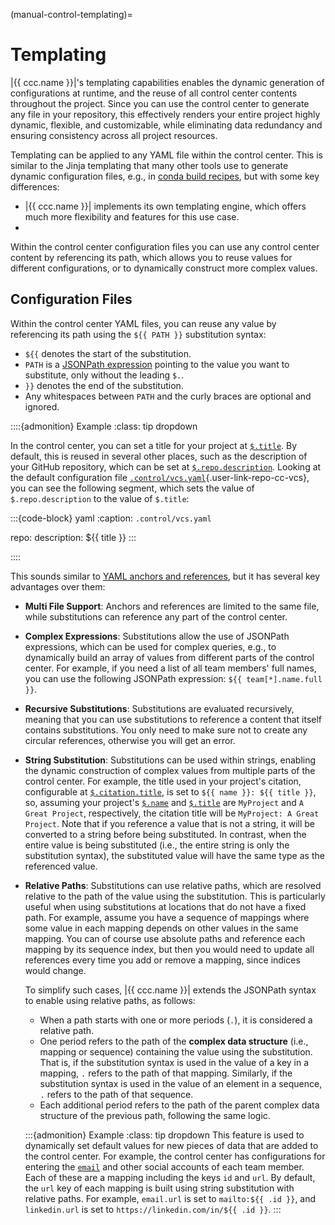(manual-control-templating)=
# Templating

|{{ ccc.name }}|'s templating capabilities enables the
dynamic generation of configurations at runtime,
and the reuse of all control center contents throughout the project.
Since you can use the control center to generate any file in your repository,
this effectively renders your entire project highly dynamic, flexible, and customizable,
while eliminating data redundancy and ensuring consistency across all project resources.

Templating can be applied to any YAML file within the control center.
This is similar to the Jinja templating that many other tools use
to generate dynamic configuration files,
e.g., in [conda build recipes](https://docs.conda.io/projects/conda-build/en/latest/resources/define-metadata.html#templating-with-jinja),
but with some key differences:

- |{{ ccc.name }}| implements its own templating engine,
  which offers much more flexibility and features for this use case.
- 

Within the control center configuration files
you can use any control center content by referencing its path,
which allows you to reuse values for different configurations,
or to dynamically construct more complex values.


## Configuration Files

Within the control center YAML files,
you can reuse any value by referencing its path using the `${‎{ PATH }}` substitution syntax:
- `${‎{` denotes the start of the substitution.
- `PATH` is a [JSONPath expression](manual-control-configpaths)
  pointing to the value you want to substitute,
  only without the leading `$.`.
- `}}` denotes the end of the substitution.
- Any whitespaces between `PATH` and the curly braces are optional and ignored.


::::{admonition} Example
:class: tip dropdown

In the control center, you can set a title for your project at [`$.title`](#ccc-title).
By default, this is reused in several other places,
such as the description of your GitHub repository,
which can be set at [`$.repo.description`](#ccc-repo-description).
Looking at the default configuration file [`.control/vcs.yaml`](){.user-link-repo-cc-vcs},
you can see the following segment,
which sets the value of `$.repo.description` to the value of `$.title`:

:::{code-block} yaml
:caption: `.control/vcs.yaml`

repo:
  description: ${‎{ title }}
:::

::::

This sounds similar to [YAML anchors and references](#yaml-intro),
but it has several key advantages over them:

- **Multi File Support**:
  Anchors and references are limited to the same file,
  while substitutions can reference any part of the control center.
- **Complex Expressions**:
  Substitutions allow the use of JSONPath expressions,
  which can be used for complex queries,
  e.g., to dynamically build an array of values from different parts of the control center.
  For example, if you need a list of all team members' full names,
  you can use the following JSONPath expression: `${‎{ team[*].name.full }}`.
- **Recursive Substitutions**:
  Substitutions are evaluated recursively,
  meaning that you can use substitutions to reference a content that itself contains substitutions.
  You only need to make sure not to create any circular references,
  otherwise you will get an error.
- **String Substitution**:
  Substitutions can be used within strings,
  enabling the dynamic construction of complex values from multiple parts of the control center.
  For example, the title used in your project's citation,
  configurable at [`$.citation.title`](#ccc-citation-title),
  is set to `${‎{ name }}: ${‎{ title }}`,
  so, assuming your project's [`$.name`](#ccc-name) and [`$.title`](#ccc-title)
  are `MyProject` and `A Great Project`, respectively,
  the citation title will be `MyProject: A Great Project`.
  Note that if you reference a value that is not a string,
  it will be converted to a string before being substituted.
  In contrast, when the entire value is being substituted
  (i.e., the entire string is only the substitution syntax),
  the substituted value will have the same type as the referenced value.
- **Relative Paths**:
  Substitutions can use relative paths,
  which are resolved relative to the path of the value using the substitution.
  This is particularly useful when using substitutions at locations
  that do not have a fixed path. For example, assume you have a sequence of mappings
  where some value in each mapping depends on other values in the same mapping.
  You can of course use absolute paths and reference each mapping by its sequence index,
  but then you would need to update all references every time you add or remove a mapping,
  since indices would change.

  To simplify such cases, |{{ ccc.name }}| extends the JSONPath syntax
  to enable using relative paths, as follows:
  - When a path starts with one or more periods (`.`),
    it is considered a relative path.
  - One period refers to the path of the **complex data structure** (i.e., mapping or sequence)
    containing the value using the substitution.
    That is, if the substitution syntax is used in the value of a key in a mapping,
    `.` refers to the path of that mapping.
    Similarly, if the substitution syntax is used in the value of an element in a sequence,
    `.` refers to the path of that sequence.
  - Each additional period refers to the path of the parent complex data structure
    of the previous path, following the same logic.

  :::{admonition} Example
  :class: tip dropdown
  This feature is used to dynamically set default values for new pieces of data
  that are added to the control center. For example, the control center has configurations
  for entering the [`email`](#cccdef-email) and other social accounts of each team member.
  Each of these are a mapping including the keys `id` and `url`.
  By default, the `url` key of each mapping is built using string substitution with relative paths.
  For example, `email.url` is set to `mailto:${‎{ .id }}`,
  and `linkedin.url` is set to `https://linkedin.com/in/${‎{ .id }}`.
  :::
